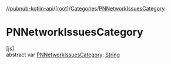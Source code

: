//[pubnub-kotlin-api](../../../index.md)/[[root]](../index.md)/[Categories](index.md)/[PNNetworkIssuesCategory](-p-n-network-issues-category.md)

# PNNetworkIssuesCategory

[js]\
abstract var [PNNetworkIssuesCategory](-p-n-network-issues-category.md): [String](https://kotlinlang.org/api/core/kotlin-stdlib/kotlin/-string/index.html)
